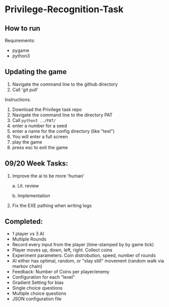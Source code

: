 # Privilege-Recognition-Task
## How to run
Requirements:

- pygame
- python3

## Updating the game
1. Navigate the command line to the github directory
2. Call 'git pull'

Instructions:
1. Download the Privilege task repo
2. Navigate the command line to the directory PAT
3. Call `python3 ../PAT/`
4. enter a number for a seed
5. enter a name for the config directory (like "test") 
7. You will enter a full screen
8. play the game
9. press esc to exit the game

## 09/20 Week Tasks:

1. Improve the ai to be more 'human'

    a. Lit. review
  
  
    b. Implementation
  
  
2. Fix the EXE pathing when writing logs

## Completed:

- 1 player vs 3 AI
- Multiple Rounds
- Record every input from the player (time-stamped by by game tick)
- Player moves up, down, left, right. Collect coins
- Experiment parameters: Coin distrobution, speed, number of rounds
- AI either has optimal, random, or "stay still" movement (random walk via markov chain)
- Feedback: Number of Coins per player/enemy
- Configuration for each "level"
- Gradient Setting for bias
- Single choice questions
- Multiple choice questions
- JSON configuration file
